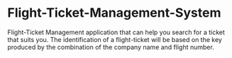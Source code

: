 # Flight-Ticket-Management-System
Flight-Ticket Management application that can help you search for a ticket that suits you. The identification of a flight-ticket will be based on the key produced by the combination of the company name and flight number. 
